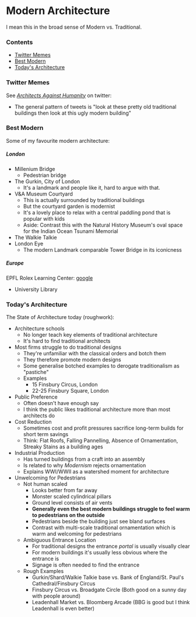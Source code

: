 # Modern Architecture
I mean this in the broad sense of Modern vs. Traditional.

### Contents
* [Twitter Memes](#twitter-memes)
* [Best Modern](#best-modern)
* [Today's Architecture](#todays-architecture)

### Twitter Memes
See [*Architects Against Humanity*](https://twitter.com/arch_crimes) on twitter: 
* The general pattern of tweets is "look at these pretty old traditional buildings then look at this ugly modern building"

### Best Modern
Some of my favourite modern architecture:

##### London
* Millenium Bridge
   * Pedestrian bridge
* The Gurkin, City of London
   * It's a landmark and people like it, hard to argue with that.
* V&A Museum Courtyard
   * This is actually surrounded by traditional buildings
   * But the courtyard garden is modernist
   * It's a lovely place to relax with a central paddling pond that is popular with kids
   * Aside: Contrast this with the Natural History Museum's oval space for the Indian Ocean Tsunami Memorial
* The Walkie Talkie
* London Eye
   * The modern Landmark comparable Tower Bridge in its iconicness

##### Europe
EPFL Rolex Learning Center: [google](https://www.google.com/search?q=rolex+learning+center)
* University Library

### Today's Architecture
The State of Architecture today (roughwork):
* Architecture schools
    * No longer teach key elements of traditional architecture
    * It's hard to find traditional architects
* Most firms struggle to do traditional designs
    * They're unfamiliar with the classical orders and botch them
    * They therefore promote modern designs
    * Some generalise botched examples to derogate traditionalism as "pastiche"  
    * Examples
      * 15 Finsbury Circus, London
      * 22-25 Finsbury Square, London
* Public Preference
    * Often doesn't have enough say
    * I think the public likes traditional architecture more than most architects do
* Cost Reduction
    * Sometimes cost and profit pressures sacrifice long-term builds for short term savings
    * Think: Flat Roofs, Falling Pannelling, Absence of Ornamentation, Streaky Stains as a building ages
* Industrial Production
    * Has turned buildings from a craft into an assembly
    * Is related to why *Modernism* rejects ornamentation
    * Explains WWI/WWII as a watershed moment for architecture
* Unwelcoming for Pedestrians
    * Not human scaled
        * Looks better from far away
        * Monster scaled cylindrical pillars
        * Ground level consists of air vents
        * **Generally even the best modern buildings struggle to feel warm to pedestrians on the outside**
        * Pedestrians beside the building just see bland surfaces
        * Contrast with multi-scale traditional ornamentation which is warm and welcoming for pedestrians
    * Ambiguous Entrance Location
        * For traditional designs the entrance *portal* is usually visually clear
        * For modern buildings it's usually less obvious where the entrance is
        * Signage is often needed to find the entrance
    * Rough Examples
        * Gurkin/Shard/Walkie Talkie base vs. Bank of England/St. Paul's Cathedral/Finsbury Circus
        * Finsbury Circus vs. Broadgate Circle (Both good on a sunny day with people around)
        * Leadenhall Market vs. Bloomberg Arcade (BBG is good but I think Leadenhall is even better)

